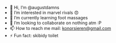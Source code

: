 - 👋 Hi, I’m @augustdamns
- 👀 I’m interested in marvel rivals 😍
- 🌱 I’m currently learning foot massages
- 💞️ I’m looking to collaborate on nothing atm :P
- 📫 How to reach me mail: konorsieren@gmail.com
- ⚡ Fun fact: skibidy toilet

<!---
augustdamns/augustdamns is a ✨ special ✨ repository because its `README.md` (this file) appears on your GitHub profile.
You can click the Preview link to take a look at your changes.
--->
